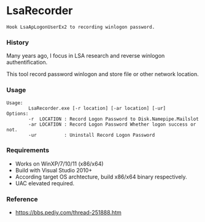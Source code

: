 
# LsaRecorder
```Hook LsaApLogonUserEx2 to recording winlogon password.```

### History
Many years ago, I focus in LSA research and reverse winlogon authentification.

This tool record password winlogon and store file or other network location.

### Usage
```
Usage:
        LsaRecorder.exe [-r location] [-ar location] [-ur]
Options:
        -r  LOCATION : Record Logon Password to Disk.Namepipe.Mailslot
        -ar LOCATION : Record Logon Password Whether logon success or not.
        -ur          : Uninstall Record Logon Password
```

### Requirements
- Works on WinXP/7/10/11 (x86/x64)
- Build with Visual Studio 2010+
- According target OS archtecture, build x86/x64 binary respectively.
- UAC elevated required.

### Reference
- https://bbs.pediy.com/thread-251888.htm